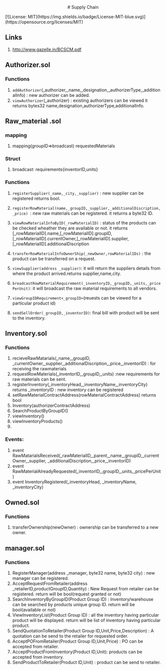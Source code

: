 <p align="center">
# Supply Chain
</p>
[![License: MIT](https://img.shields.io/badge/License-MIT-blue.svg)](https://opensource.org/licenses/MIT)



## Links
1. http://www.gazelle.in/BCSCM.pdf


## Authorizer.sol
### Functions
1. `addAuthorizer`(_authorizer,_name,_designation,_authorizerType,_additionalInfo) : new authorizer can be added.
2. `viewAuthorizer`(_authorizer) : existing authorizers can be viewed it returns bytes32 name,designation,authorizerType,additionalInfo. 


## Raw_material .sol

### mapping
1. mapping(groupID=>broadcast) requestedMaterials
### Struct
1. broadcast: requirements{inventorID,units}
### Functions
1. `registerSupplier(_name,_city,_supplier)` : new supplier can be registered returns bool.
2. `registerRowMaterial(name,_groupID,_supplier,_additionalDiscription,_price) `: new raw materials can be registered. it returns a byte32 ID.
3. `viewRowMaterialInfoByID(_rowMaterialID)` : status of the products can be checked wheather they are available or not. it returns
     [_rowMaterialID].name,[_rowMaterialID].groupID,[_rowMaterialID].currentOwner,[_rowMaterialID].supplier,         [_rowMaterialID].additionalDiscription 
4. `transferRowMaterialInfoOwnerShip(_newOwner,rowMaterialIDs)` : the product can be transferred on a request.
5. `viewSupplier(address _supplier)`: it will return the suppliers details from where the product arrived.returns supplier,name,city.
6. `broadcastRowMaterialRequirement(_inventoryID,_groupID,_units,_pricePerUnit)`: it will broadcast the raw material requirements to all vendors.

7. `viewGroupIDRequirement<_groupID>`(reuests can be viewed for a particular product id) 
8. `sendSellOrder(_groupID,_inventorID)`: final bill with product will be sent to the inventory. 

 
          
     

## Inventory.sol
### Functions

1. recieveRawMatarials(_name,_groupID, _currentOwner,_supplier,_additionalDiscription,_price,_inventorID) : for receiving the rawmaterials
2. requestRowMaterials(_inventorID,_groupID,_units) :new requirements for raw materials can be sent.
3. registerInventory(_inventoryHead,_inventoryName,_inventoryCity) returns _inventoryID : new inventory can be registered
4. setRawMaterialContractAddress(rowMaterialContractAddress) returns bool
5. Inventory(authorizerContractAddress)
6. SearchProductByGroupID()
7. viewInventory()
8. viewInventoryProducts()
9. 

### Events:
1. event RawMatarialsReceived(_rawMaterialID,_parent,_name,_groupID,_currentOwner,_supplier, _additionalDiscription,_price,_inventorID)
2. event RawMaterialAlreadyRequested(_inventorID,_groupID,_units,_pricePerUnit)
3. event InventoryRegistered(_inventoryHead, _inventoryName, _inventoryCity)
 



## Owned.sol
### Functions
1. transferOwnership(newOwner) : ownership can be transferred to a new owner.


## manager.sol
### Functions
1. RegisterManager(address _manager, byte32 name, byte32 city) : new manager can be registered.
2. AcceptRequestFromRetailer(address _retailerID,productGroupID,Quantity) : New Request from retailer can be registered. return will be bool(request granted or not)
3. SearchInventoryByGroupID(Product Group ID) : Inventory/warehouse can be searched by products unique group ID. return will be bool(available or not)
4. ViewInventoryList(Product Group ID) : all the inventory having particular product will be displayed. return will be list of inventory having particular product.
5. SendQuotationToRetailer(Product Group ID,Unit,Price,Description) : A quotation can be send to the retailer for requested order.
6. AcceptPOFromRetailer(Product Group ID,Unit,Price) : PO can be accepted from retailer.
7. AcceptProductFromInventory(Product ID,Unit): products can be accepted from inventory.
8. SendProductToRetailer(Product ID,Unit) : product can be send to retailer.
